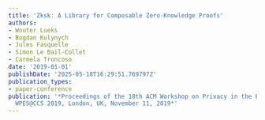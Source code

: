 ```yaml
---
title: 'Zksk: A Library for Composable Zero-Knowledge Proofs'
authors:
- Wouter Lueks
- Bogdan Kulynych
- Jules Fasquelle
- Simon Le Bail-Collet
- Carmela Troncoso
date: '2019-01-01'
publishDate: '2025-05-18T16:29:51.769797Z'
publication_types:
- paper-conference
publication: '*Proceedings of the 18th ACM Workshop on Privacy in the Electronic Society,
  WPES@CCS 2019, London, UK, November 11, 2019*'
---
```

